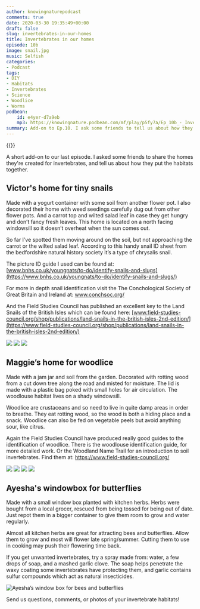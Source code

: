 ```yaml
---
author: knowingnaturepodcast
comments: true
date: 2020-03-30 19:35:49+00:00
draft: false
slug: invertebrates-in-our-homes
title: Invertebrates in our homes
episode: 10b
image: snail.jpg
music: Selfish
categories:
- Podcast
tags:
- DIY
- Habitats
- Invertebrates
- Science
- Woodlice
- Worms
podbean:
    id: e4yer-d7a9eb
    mp3: https://knowingnature.podbean.com/mf/play/p5fy7a/Ep_10b_-_Invertebrates_in_our_homes.mp3
summary: Add-on to Ep.10. I ask some friends to tell us about how they've made habitats for invertebrates. We discuss snails, woodlice, worms, and kitchen herbs in window boxes.
---
```


{{<podcast-player>}}

A short add-on to our last episode. I asked some friends to share the homes
they're created for invertebrates, and tell us about how they put the habitats
together.

## Victor's home for tiny snails

Made with a yogurt container with some soil from another flower pot. I also
decorated their home with weed seedings carefully dug out from other flower
pots. And a carrot top and wilted salad leaf in case they get hungry and don’t
fancy fresh leaves. This home is located on a north facing windowsill so it
doesn’t overheat when the sun comes out.

So far I’ve spotted them moving around on the soil, but not approaching the
carrot or the wilted salad leaf. According to this handy snail ID sheet from
the bedfordshire natural history society it’s a type of chrysalis snail.

The picture ID guide I used can be found at: [www.bnhs.co.uk/youngnats/to-do/identify-snails-and-slugs](https://www.bnhs.co.uk/youngnats/to-do/identify-snails-and-slugs/)

For more in depth snail identification visit the The Conchological Society of
Great Britain and Ireland at: www.conchsoc.org/

And the Field Studies Council has published an excellent key to the Land Snails of the British Isles which can be found here: [www.field-studies-council.org/shop/publications/land-snails-in-the-british-isles-2nd-edition/](https://www.field-studies-council.org/shop/publications/land-snails-in-the-british-isles-2nd-edition/)

  ![](snail1.jpg)
  ![](snail2.jpg)
  ![](carrot.jpg)

## Maggie’s home for woodlice

Made with a jam jar and soil from the garden. Decorated with rotting wood from
a cut down tree along the road and misted for moisture. The lid is made with a
plastic bag poked with small holes for air circulation. The woodlouse habitat
lives on a shady windowsill.

Woodlice are crustaceans and so need to live in quite damp areas in order to
breathe. They eat rotting wood, so the wood is both a hiding place and a
snack. Woodlice can also be fed on vegetable peels but avoid anything sour,
like citrus.

Again the Field Studies Council have produced really good guides to the
identification of woodlice. There is the woodlouse identification guide, for
more detailed work. Or the Woodland Name Trail for an introduction to soil
invertebrates. Find them at: <https://www.field-studies-council.org/>

  ![](woodlouse-home-1.jpg)
  ![](woodlouse-home-2.jpg)
  ![](woodlouse-home-3.jpg)
  ![](woodlouse-home-4.jpg)

## Ayesha's windowbox for butterflies
Made with a small window box planted with kitchen herbs. Herbs were bought
from a local grocer, rescued from being tossed for being out of date. Just
repot them in a bigger container to give them room to grow and water
regularly.

Almost all kitchen herbs are great for attracting bees and butterflies. Allow
them to grow and most will flower late spring/summer. Cutting them to use in
cooking may push their flowering time back.

If you get unwanted invertebrates, try a spray made from: water, a few drops
of soap, and a mashed garlic clove. The soap helps penetrate the waxy coating
some invertebrates have protecting them, and garlic contains sulfur compounds
which act as natural insecticides.

  ![Ayesha’s window box for bees and butterflies](window-box.jpg)

Send us questions, comments, or photos of your invertebrate habitats!
